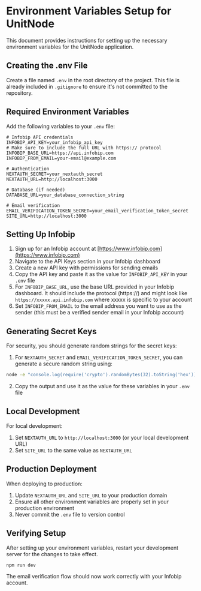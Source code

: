 # Environment Variables Setup for UnitNode

This document provides instructions for setting up the necessary environment variables for the UnitNode application.

## Creating the .env File

Create a file named `.env` in the root directory of the project. This file is already included in `.gitignore` to ensure it's not committed to the repository.

## Required Environment Variables

Add the following variables to your `.env` file:

```
# Infobip API credentials
INFOBIP_API_KEY=your_infobip_api_key
# Make sure to include the full URL with https:// protocol
INFOBIP_BASE_URL=https://api.infobip.com
INFOBIP_FROM_EMAIL=your-email@example.com

# Authentication
NEXTAUTH_SECRET=your_nextauth_secret
NEXTAUTH_URL=http://localhost:3000

# Database (if needed)
DATABASE_URL=your_database_connection_string

# Email verification
EMAIL_VERIFICATION_TOKEN_SECRET=your_email_verification_token_secret
SITE_URL=http://localhost:3000
```

## Setting Up Infobip

1. Sign up for an Infobip account at [https://www.infobip.com](https://www.infobip.com)
2. Navigate to the API Keys section in your Infobip dashboard
3. Create a new API key with permissions for sending emails
4. Copy the API key and paste it as the value for `INFOBIP_API_KEY` in your `.env` file
5. For `INFOBIP_BASE_URL`, use the base URL provided in your Infobip dashboard. It should include the protocol (https://) and might look like `https://xxxxx.api.infobip.com` where xxxxx is specific to your account
6. Set `INFOBIP_FROM_EMAIL` to the email address you want to use as the sender (this must be a verified sender email in your Infobip account)

## Generating Secret Keys

For security, you should generate random strings for the secret keys:

1. For `NEXTAUTH_SECRET` and `EMAIL_VERIFICATION_TOKEN_SECRET`, you can generate a secure random string using:

```bash
node -e "console.log(require('crypto').randomBytes(32).toString('hex'))"
```

2. Copy the output and use it as the value for these variables in your `.env` file

## Local Development

For local development:

1. Set `NEXTAUTH_URL` to `http://localhost:3000` (or your local development URL)
2. Set `SITE_URL` to the same value as `NEXTAUTH_URL`

## Production Deployment

When deploying to production:

1. Update `NEXTAUTH_URL` and `SITE_URL` to your production domain
2. Ensure all other environment variables are properly set in your production environment
3. Never commit the `.env` file to version control

## Verifying Setup

After setting up your environment variables, restart your development server for the changes to take effect.

```bash
npm run dev
```

The email verification flow should now work correctly with your Infobip account.